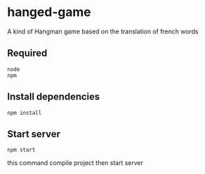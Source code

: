 # hanged-game
A kind of Hangman game based on the translation of french words

## Required

```
node
npm
```

## Install dependencies

```
npm install
```

## Start server

```
npm start
```
this command compile project then start server

